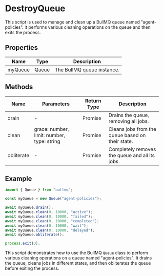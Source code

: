 # DestroyQueue

This script is used to manage and clean up a BullMQ queue named "agent-policies". It performs various cleaning operations on the queue and then exits the process.

## Properties

| Name      | Type   | Description               |
|-----------|--------|---------------------------|
| myQueue   | Queue  | The BullMQ queue instance. |

## Methods

| Name       | Parameters        | Return Type | Description                 |
|------------|-------------------|-------------|-----------------------------|
| drain      | -                 | Promise<void> | Drains the queue, removing all jobs. |
| clean      | grace: number, limit: number, type: string | Promise<number> | Cleans jobs from the queue based on their state. |
| obliterate | -                 | Promise<void> | Completely removes the queue and all its jobs. |

## Example

```typescript
import { Queue } from "bullmq";

const myQueue = new Queue("agent-policies");

await myQueue.drain();
await myQueue.clean(0, 10000, "active");
await myQueue.clean(0, 10000, "failed");
await myQueue.clean(0, 10000, "completed");
await myQueue.clean(0, 10000, "wait");
await myQueue.clean(0, 10000, "delayed");
await myQueue.obliterate();

process.exit(0);
```

This script demonstrates how to use the BullMQ `Queue` class to perform various cleaning operations on a queue named "agent-policies". It drains the queue, cleans jobs in different states, and then obliterates the queue before exiting the process.